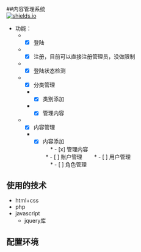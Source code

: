 

##内容管理系统   
[![shields.io](https://img.shields.io/badge/mysql-download-green.svg)](数据库下载地址)   
 * 功能：  
   * - [x] 登陆   
   * - [x] 注册，目前可以直接注册管理员，没做限制   
   * - [x] 登陆状态检测   
   * - [x] 分类管理   
      * - [x] 类别添加   
      * - [x] 管理内容   
   * - [x] 内容管理   
      * - [x] 内容添加   
      * - [x] 管理内容   
   * - [ ] 账户管理   
      * - [ ] 用户管理   
      * - [ ] 角色管理   
   
## 使用的技术
*  html+css
*  php
*  javascript
    *  jquery库
## 配置环境
